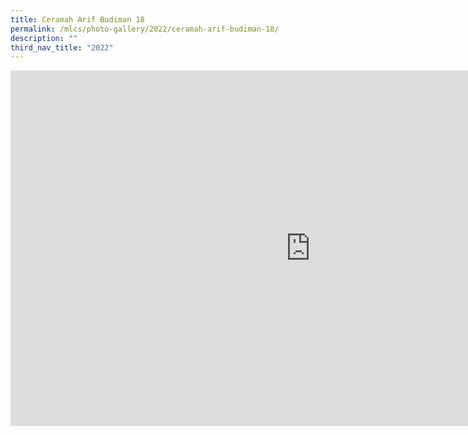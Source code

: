 ```yaml
---
title: Ceramah Arif Budiman 18
permalink: /mlcs/photo-gallery/2022/ceramah-arif-budiman-18/
description: ""
third_nav_title: "2022"
---
```

<iframe allowfullscreen="true" height="569" width="960" frameborder="0" src="https://docs.google.com/presentation/d/e/2PACX-1vR_DNBXFRNxPJqpqzczWGYu6sFh0aJJtNbHi7kVnMpEosGU8OMh-A-MuoQmub57KKYlh7IU-uCl_Jbn/embed?start=false&amp;loop=false&amp;delayms=3000"></iframe>